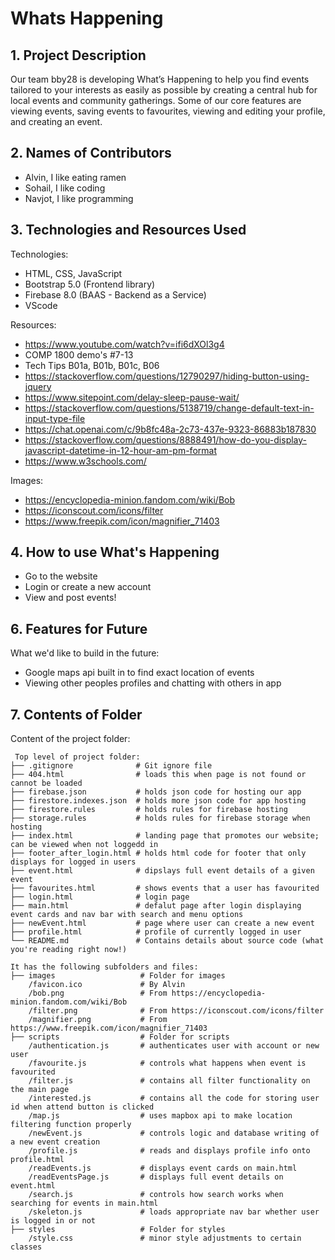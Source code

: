 # Whats Happening

## 1. Project Description
Our team bby28 is developing What’s Happening to help you find events tailored to your interests as easily as possible by creating a central hub for local events and community gatherings. Some of our core features are viewing events, saving events to favourites, viewing and editing your profile, and creating an event. 

## 2. Names of Contributors
* Alvin, I like eating ramen
* Sohail, I like coding
* Navjot, I like programming
	
## 3. Technologies and Resources Used
Technologies: 
* HTML, CSS, JavaScript
* Bootstrap 5.0 (Frontend library)
* Firebase 8.0 (BAAS - Backend as a Service)
* VScode

Resources: 
* https://www.youtube.com/watch?v=ifi6dXOl3g4 
* COMP 1800 demo's #7-13
* Tech Tips B01a, B01b, B01c, B06
* https://stackoverflow.com/questions/12790297/hiding-button-using-jquery 
* https://www.sitepoint.com/delay-sleep-pause-wait/
* https://stackoverflow.com/questions/5138719/change-default-text-in-input-type-file
* https://chat.openai.com/c/9b8fc48a-2c73-437e-9323-86883b187830
* https://stackoverflow.com/questions/8888491/how-do-you-display-javascript-datetime-in-12-hour-am-pm-format
* https://www.w3schools.com/

Images: 
* https://encyclopedia-minion.fandom.com/wiki/Bob
* https://iconscout.com/icons/filter 
* https://www.freepik.com/icon/magnifier_71403 

## 4. How to use What's Happening
* Go to the website
* Login or create a new account
* View and post events!

## 6. Features for Future
What we'd like to build in the future:
* Google maps api built in to find exact location of events
* Viewing other peoples profiles and chatting with others in app
	
## 7. Contents of Folder
Content of the project folder:

```
 Top level of project folder: 
├── .gitignore              # Git ignore file
├── 404.html                # loads this when page is not found or cannot be loaded
├── firebase.json           # holds json code for hosting our app
├── firestore.indexes.json  # holds more json code for app hosting
├── firestore.rules         # holds rules for firebase hosting
├── storage.rules           # holds rules for firebase storage when hosting
├── index.html              # landing page that promotes our website; can be viewed when not loggedd in
├── footer_after_login.html # holds html code for footer that only displays for logged in users
├── event.html              # dipslays full event details of a given event
├── favourites.html         # shows events that a user has favourited
├── login.html              # login page 
├── main.html               # defalut page after login displaying event cards and nav bar with search and menu options
├── newEvent.html           # page where user can create a new event 
├── profile.html            # profile of currently logged in user
└── README.md               # Contains details about source code (what you're reading right now!)

It has the following subfolders and files:
├── images                   # Folder for images
    /favicon.ico             # By Alvin
    /bob.png                 # From https://encyclopedia-minion.fandom.com/wiki/Bob
    /filter.png              # From https://iconscout.com/icons/filter 
    /magnifier.png           # From https://www.freepik.com/icon/magnifier_71403 
├── scripts                  # Folder for scripts
    /authentication.js       # authenticates user with account or new user 
    /favourite.js            # controls what happens when event is favourited
    /filter.js               # contains all filter functionality on the main page 
    /interested.js           # contains all the code for storing user id when attend button is clicked
    /map.js                  # uses mapbox api to make location filtering function properly
    /newEvent.js             # controls logic and database writing of a new event creation
    /profile.js              # reads and displays profile info onto profile.html
    /readEvents.js           # displays event cards on main.html
    /readEventsPage.js       # displays full event details on event.html
    /search.js               # controls how search works when searching for events in main.html
    /skeleton.js             # loads appropriate nav bar whether user is logged in or not
├── styles                   # Folder for styles
    /style.css               # minor style adjustments to certain classes



```


